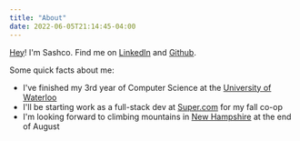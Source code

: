 ```yaml
---
title: "About"
date: 2022-06-05T21:14:45-04:00
---
```


[Hey](https://zombo.com/)! I'm Sashco. Find me on [LinkedIn](https://www.linkedin.com/in/sashco-mistelbacher/) and [Github](https://github.com/sashco-m).

Some quick facts about me:
- I've finished my 3rd year of Computer Science at the [University of Waterloo](https://uwaterloo.ca/)
- I'll be starting work as a full-stack dev at [Super.com](https://super.com) for my fall co-op
- I'm looking forward to climbing mountains in [New Hampshire](https://en.wikipedia.org/wiki/New_Hampshire) at the end of August

<!--more-->
